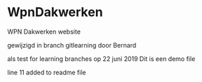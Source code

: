 # WpnDakwerken
WPN Dakwerken website



gewijzigd in branch gitlearning door Bernard

als test  for  learning branches  op  22 juni 2019
Dit is een demo file

line  11  added to readme file
